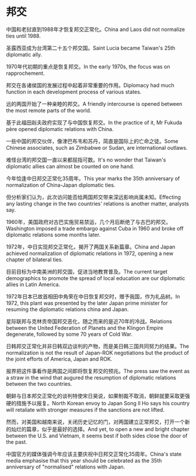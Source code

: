 # 邦交

<p><span class="chinese">中国和老挝直到1988年才恢复邦交正常化。</span><span class="english">China and Laos did not normalize ties until 1988.</span></p>

<p><span class="chinese">圣露西亚成为台湾第二十五个邦交国。</span><span class="english">Saint Lucia became Taiwan's 25th diplomatic ally.</span></p>

<p><span class="chinese">1970年代初期的重点是恢复邦交。</span><span class="english">In the early 1970s, the focus was on rapprochement.</span></p>

<p><span class="chinese">邦交在各诸侯国的发展过程中起着非常重要的作用。</span><span class="english">Diplomacy had much function in each development process of various states.</span></p>

<p><span class="chinese">远的两国开始了一种亲睦的邦交。</span><span class="english">A friendly intercourse is opened between the most remote parts of the world.</span></p>

<p><span class="chinese">基于此福田赳夫政府实现了与中国恢复邦交。</span><span class="english">In the practice of it, Mr Fukuda père opened diplomatic relations with China.</span></p>

<p><span class="chinese">一些中国的邦交伙伴，像津巴布韦和苏丹，简直是国际上的亡命之徒。</span><span class="english">Some Chinese associates, such as Zimbabwe or Sudan, are international outlaws.</span></p>

<p><span class="chinese">难怪台湾的邦交国一直以来都屈指可数。</span><span class="english">It's no wonder that Taiwan's diplomatic allies can almost be counted on one hand.</span></p>

<p><span class="chinese">今年恰逢中日邦交正常化35周年。</span><span class="english">This year marks the 35th anniversary of normalization of China-Japan diplomatic ties.</span></p>

<p><span class="chinese">但分析家们认为，此次访问能否给两国邦交带来深远影响尚属未知。</span><span class="english">Effecting any lasting change in the two countries' relations is another matter, analysts say.</span></p>

<p><span class="chinese">1960年，美国政府对古巴实施贸易禁运，几个月后断绝了与古巴的邦交。</span><span class="english">Washington imposed a trade embargo against Cuba in 1960 and broke off diplomatic relations some months later.</span></p>

<p><span class="chinese">1972年，中日实现邦交正常化，揭开了两国关系新篇章。</span><span class="english">China and Japan achieved normalization of diplomatic relations in 1972, opening a new chapter of bilateral ties.</span></p>

<p><span class="chinese">目前目标为中南美洲的邦交国，促进当地教育普及。</span><span class="english">The current target demographics to promote the spread of local education are our diplomatic allies in Latin America.</span></p>

<p><span class="chinese">1972年日本已故首相田中角荣在中日恢复邦交时，赠予我国，作为礼品树。</span><span class="english">In 1972, this plant was presented by the later Japan prime minister for resuming the diplomatic relations china and Japan.</span></p>

<p><span class="chinese">星际联邦与克林贡帝国邦交恶化，随之而来的是近70年的冷战。</span><span class="english">Relations between the United Federation of Planets and the Klingon Empire degenerate, followed by some 70 years of Cold War.</span></p>

<p><span class="chinese">日韩邦交正常化并非日韩双边谈判的产物，而是美日韩三国共同努力的结果。</span><span class="english">The normalization is not the result of Japan-ROK negotiations but the product of the joint efforts of America, Japan and ROK.</span></p>

<p><span class="chinese">报界把这件事看作是两国之间即将恢复邦交的预兆。</span><span class="english">The press saw the event as a straw in the wind that augured the resumption of diplomatic relations between the two countries.</span></p>

<p><span class="chinese">朝鲜与日本邦交正常化的谈判特使宋日昊说，如果制裁不取消，朝鲜就要采取更强硬的措施予以报复。</span><span class="english">North Korean envoy to Japan Song Il Ho says his country will retaliate with stronger measures if the sanctions are not lifted.</span></p>

<p><span class="chinese">然而，对美国和越南来说，关闭历史记忆的门，对两国建立正常邦交，打开一个新的灿烂的篇章，似乎是最好的选择。</span><span class="english">And yet, to open a new and bright chapter between the U.S. and Vietnam, it seems best if both sides close the door of the past.</span></p>

<p><span class="chinese">中国官方的媒体强调今年应该主要庆祝中日邦交正常化35周年。</span><span class="english">China's state media emphasise that this year should be celebrated as the 35th anniversary of "normalised" relations with Japan.</span></p>

